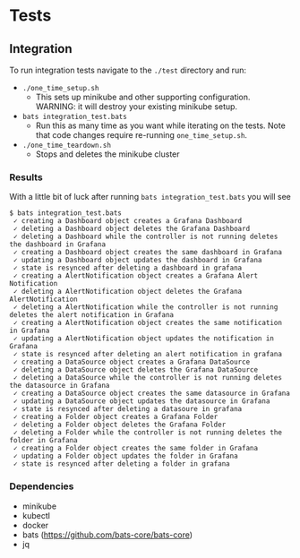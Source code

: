 
# Tests

## Integration

To run integration tests navigate to the `./test` directory and run:

- `./one_time_setup.sh`
  - This sets up minikube and other supporting configuration.  WARNING: it will destroy your existing minikube setup.
- `bats integration_test.bats` 
  - Run this as many time as you want while iterating on the tests.  Note that code changes require re-running `one_time_setup.sh`.
- `./one_time_teardown.sh` 
  - Stops and deletes the minikube cluster 

### Results

With a little bit of luck after running `bats integration_test.bats` you will see

```
$ bats integration_test.bats 
 ✓ creating a Dashboard object creates a Grafana Dashboard
 ✓ deleting a Dashboard object deletes the Grafana Dashboard
 ✓ deleting a Dashboard while the controller is not running deletes the dashboard in Grafana
 ✓ creating a Dashboard object creates the same dashboard in Grafana
 ✓ updating a Dashboard object updates the dashboard in Grafana
 ✓ state is resynced after deleting a dashboard in grafana
 ✓ creating a AlertNotification object creates a Grafana Alert Notification
 ✓ deleting a AlertNotification object deletes the Grafana AlertNotification
 ✓ deleting a AlertNotification while the controller is not running deletes the alert notification in Grafana
 ✓ creating a AlertNotification object creates the same notification in Grafana
 ✓ updating a AlertNotification object updates the notification in Grafana
 ✓ state is resynced after deleting an alert notification in grafana
 ✓ creating a DataSource object creates a Grafana DataSource
 ✓ deleting a DataSource object deletes the Grafana DataSource
 ✓ deleting a DataSource while the controller is not running deletes the datasource in Grafana
 ✓ creating a DataSource object creates the same datasource in Grafana
 ✓ updating a DataSource object updates the datasource in Grafana
 ✓ state is resynced after deleting a datasoure in grafana
 ✓ creating a Folder object creates a Grafana Folder
 ✓ deleting a Folder object deletes the Grafana Folder
 ✓ deleting a Folder while the controller is not running deletes the folder in Grafana
 ✓ creating a Folder object creates the same folder in Grafana
 ✓ updating a Folder object updates the folder in Grafana
 ✓ state is resynced after deleting a folder in grafana

```

### Dependencies

- minikube
- kubectl
- docker
- bats (https://github.com/bats-core/bats-core)
- jq
  